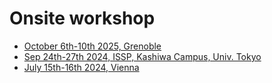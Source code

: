 # Onsite workshop

* [October 6th-10th 2025, Grenoble](https://tensornetworks.sciencesconf.org)
* [Sep 24th-27th 2024, ISSP, Kashiwa Campus, Univ. Tokyo](https://qc-hybrid.github.io/CompQMB2024/self-organized-hands-on.html)
* [July 15th-16th 2024, Vienna](vienna2024.md)
